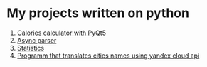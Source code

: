 # My projects written on python
1. [Calories calculator with PyQt5](https://github.com/ZaharChernenko/python_rep/tree/main/calories_calculator)
2. [Async parser](https://github.com/ZaharChernenko/python_rep/tree/main/calories_parser)
3. [Statistics](https://github.com/ZaharChernenko/python_rep/tree/main/excel/statistics_1)
4. [Programm that translates cities names using yandex cloud api](https://github.com/ZaharChernenko/python_rep/tree/main/yandex_cloud_translate)
